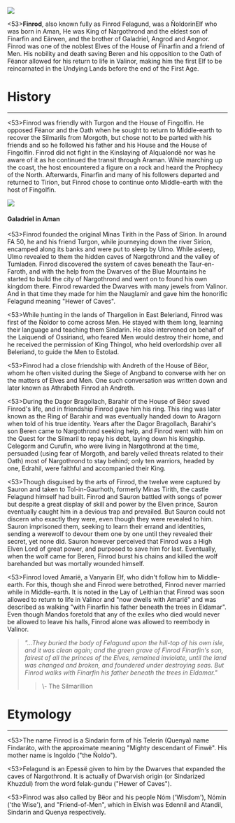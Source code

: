 ![](characters/galadriel/7.jpg)

<53>**Finrod**, also known fully as Finrod Felagund, was a ÑoldorinElf who was born in Aman, He was King of Nargothrond and the eldest son of Finarfin and Eärwen, and the brother of Galadriel, Angrod and Aegnor. Finrod was one of the noblest Elves of the House of Finarfin and a friend of Men. His nobility and death saving Beren and his opposition to the Oath of Fëanor allowed for his return to life in Valinor, making him the first Elf to be reincarnated in the Undying Lands before the end of the First Age.

# History
---

<53>Finrod was friendly with Turgon and the House of Fingolfin. He opposed Fëanor and the Oath when he sought to return to Middle-earth to recover the Silmarils from Morgoth, but chose not to be parted with his friends and so he followed his father and his House and the House of Fingolfin. Finrod did not fight in the Kinslaying of Alqualondë nor was he aware of it as he continued the transit through Araman. While marching up the coast, the host encountered a figure on a rock and heard the Prophecy of the North. Afterwards, Finarfin and many of his followers departed and returned to Tirion, but Finrod chose to continue onto Middle-earth with the host of Fingolfin.

![](characters/galadriel/2.jpg)

#### Galadriel in Aman

<53>Finrod founded the original Minas Tirith in the Pass of Sirion. In around FA 50, he and his friend Turgon, while journeying down the river Sirion, encamped along its banks and were put to sleep by Ulmo. While asleep, Ulmo revealed to them the hidden caves of Nargothrond and the valley of Tumladen. Finrod discovered the system of caves beneath the Taur-en-Faroth, and with the help from the Dwarves of the Blue Mountains he started to build the city of Nargothrond and went on to found his own kingdom there. Finrod rewarded the Dwarves with many jewels from Valinor. And in that time they made for him the Nauglamír and gave him the honorific Felagund meaning "Hewer of Caves".

<53>While hunting in the lands of Thargelion in East Beleriand, Finrod was first of the Ñoldor to come across Men. He stayed with them long, learning their language and teaching them Sindarin. He also intervened on behalf of the Laiquendi of Ossiriand, who feared Men would destroy their home, and he received the permission of King Thingol, who held overlordship over all Beleriand, to guide the Men to Estolad.

<53>Finrod had a close friendship with Andreth of the House of Bëor, whom he often visited during the Siege of Angband to converse with her on the matters of Elves and Men. One such conversation was written down and later known as Athrabeth Finrod ah Andreth.

<53>During the Dagor Bragollach, Barahir of the House of Bëor saved Finrod's life, and in friendship Finrod gave him his ring. This ring was later known as the Ring of Barahir and was eventually handed down to Aragorn when told of his true identity. Years after the Dagor Bragollach, Barahir's son Beren came to Nargothrond seeking help, and Finrod went with him on the Quest for the Silmaril to repay his debt, laying down his kingship. Celegorm and Curufin, who were living in Nargothrond at the time, persuaded (using fear of Morgoth, and barely veiled threats related to their Oath) most of Nargothrond to stay behind; only ten warriors, headed by one, Edrahil, were faithful and accompanied their King.

<53>Though disguised by the arts of Finrod, the twelve were captured by Sauron and taken to Tol-in-Gaurhoth, formerly Minas Tirith, the castle Felagund himself had built. Finrod and Sauron battled with songs of power but despite a great display of skill and power by the Elven prince, Sauron eventually caught him in a devious trap and prevailed. But Sauron could not discern who exactly they were, even though they were revealed to him. Sauron imprisoned them, seeking to learn their errand and identities, sending a werewolf to devour them one by one until they revealed their secret, yet none did. Sauron however perceived that Finrod was a High Elven Lord of great power, and purposed to save him for last. Eventually, when the wolf came for Beren, Finrod burst his chains and killed the wolf barehanded but was mortally wounded himself.

<53>Finrod loved Amarië, a Vanyarin Elf, who didn't follow him to Middle-earth. For this, though she and Finrod were betrothed, Finrod never married while in Middle-earth. It is noted in the Lay of Leithian that Finrod was soon allowed to return to life in Valinor and "now dwells with Amarië" and was described as walking "with Finarfin his father beneath the trees in Eldamar". Even though Mandos foretold that any of the exiles who died would never be allowed to leave his halls, Finrod alone was allowed to reembody in Valinor.

> *"...They buried the body of Felagund upon the hill-top of his own isle, and it was clean again; and the green grave of Finrod Finarfin's son, fairest of all the princes of the Elves, remained inviolate, until the land was changed and broken, and foundered under destroying seas. But Finrod walks with Finarfin his father beneath the trees in Eldamar."*
>> \\- The Silmarillion

# Etymology

---

<53>The name Finrod is a Sindarin form of his Telerin (Quenya) name Findaráto, with the approximate meaning "Mighty descendant of Finwë". His mother name is Ingoldo ("the Ñoldo").

<53>Felagund is an Epessë given to him by the Dwarves that expanded the caves of Nargothrond. It is actually of Dwarvish origin (or Sindarized Khuzdul) from the word felak-gundu ("Hewer of Caves").

<53>Finrod was also called by Bëor and his people Nóm ('Wisdom'), Nómin ('the Wise'), and "Friend-of-Men", which in Elvish was Edennil and Atandil, Sindarin and Quenya respectively.
